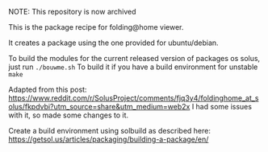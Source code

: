NOTE: This repository is now archived

This is the package recipe for folding@home viewer.

It creates a package using the one provided for ubuntu/debian.

To build the modules for the current released version of packages os solus, just run ```./bouwme.sh```
To build it if you have a build environment for unstable ```make```

Adapted from this post: https://www.reddit.com/r/SolusProject/comments/fjq3y4/foldinghome_at_solus/fkpdvbi?utm_source=share&utm_medium=web2x
I had some issues with it, so made some changes to it.

Create a build environment using solbuild as described here: https://getsol.us/articles/packaging/building-a-package/en/

